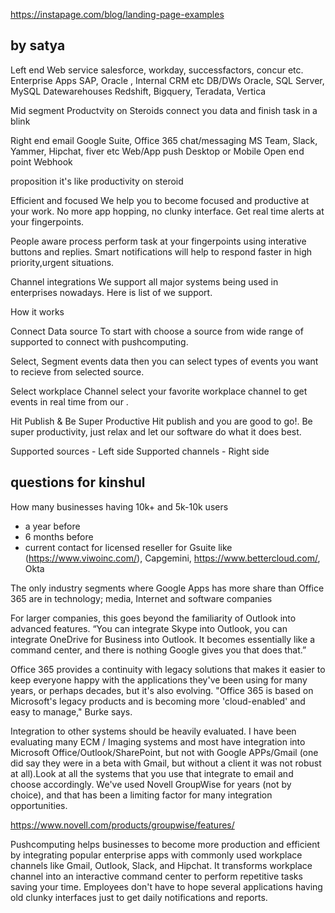 https://instapage.com/blog/landing-page-examples

by satya
----------
Left end
  Web service     salesforce, workday, successfactors, concur etc.    
  Enterprise Apps SAP, Oracle , Internal CRM etc
  DB/DWs          Oracle, SQL Server, MySQL
  Datewarehouses  Redshift, Bigquery, Teradata, Vertica
      
Mid segment
  Productvity on Steroids
  connect you data and finish task in a blink
      
Right end
  email           Google Suite, Office 365
  chat/messaging  MS Team, Slack, Yammer, Hipchat, fiver etc
  Web/App push    Desktop or Mobile
  Open end point  Webhook

proposition
   it's like productivity on steroid

   Efficient and focused 
    We help you to become focused and productive at your work. No more app hopping, no clunky interface. Get real time alerts at your fingerpoints.

   People aware process
    perform task at your fingerpoints using interative buttons and replies. Smart notifications will help to respond faster in high priority,urgent situations.

   Channel integrations
     We support all major systems being used in enterprises nowadays. Here is list of <channels> we support.

How it works

  Connect Data source
    To start with choose a source from wide range of supported <sources> to connect with pushcomputing.
  
  Select, Segment events data
    then you can select types of events you want to recieve from selected source. 

  Select workplace Channel
    select your favorite workplace channel to get events in real time from our <supported channels>.

  Hit Publish & Be Super Productive
    Hit publish and you are good to go!. Be super productivity, just relax and let our software do what it does best.

Supported sources - 
  Left side
Supported channels - 
  Right side


questions for kinshul
---------------------
How many businesses having 10k+ and 5k-10k users
  - a year before
  - 6 months before
  - current
contact for licensed reseller for Gsuite like (https://www.viwoinc.com/), Capgemini, https://www.bettercloud.com/, Okta

The only industry segments where Google Apps has more share than Office 365 are in technology; media, Internet and software companies

For larger companies, this goes beyond the familiarity of Outlook into advanced features. “You can integrate Skype into Outlook, you can integrate OneDrive for Business into Outlook. It becomes essentially like a command center, and there is nothing Google gives you that does that.”

Office 365 provides a continuity with legacy solutions that makes it easier to keep everyone happy with the applications they've been using for many years, or perhaps decades, but it's also evolving. "Office 365 is based on Microsoft's legacy products and is becoming more 'cloud-enabled' and easy to manage," Burke says. 

Integration to other systems should be heavily evaluated.  I have been evaluating many ECM / Imaging systems and most have integration into Microsoft Office/Outlook/SharePoint, but not with Google APPs/Gmail (one did say they were in a beta with Gmail, but without a client it was not robust at all).Look at all the systems that you use that integrate to email and choose accordingly.  We've used Novell GroupWise for years (not by choice), and that has been a limiting factor for many integration opportunities.

https://www.novell.com/products/groupwise/features/


Pushcomputing helps businesses to become more production and efficient by integrating popular enterprise apps with commonly used workplace channels like Gmail, Outlook, Slack, and Hipchat. It transforms workplace channel into an interactive command center to perform repetitive tasks saving your time. Employees don't have to hope several applications having old clunky interfaces just to get daily notifications and reports.






